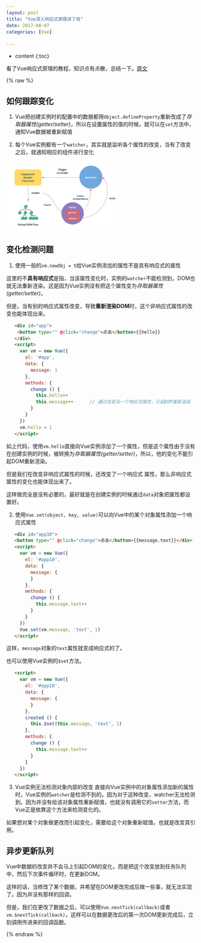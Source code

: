 ```yaml
---
layout: post
title: "Vue深入响应式原理讲了啥"
date: 2017-08-07
categories: [Vue]

---
```


* content
{:toc}

看了Vue响应式原理的教程，知识点有点散，总结一下。[原文](https://cn.vuejs.org/v2/guide/reactivity.html)
<!-- more -->

{% raw %}

## 如何跟踪变化

1. Vue把创建实例时的配置中的数据都用``Object.defineProperty``重新改成了*存取器属性(getter/setter)*，所以在设置属性的值的时候，就可以在``set``方法中，通知Vue数据被重新赋值

2. 每个Vue实例都有一个``watcher``，其实就是监听各个属性的改变，当有了改变之后，就通知相应的组件进行变化

![Vue数据监测](/assets/images/data.png)



## 变化检测问题

1. 使用一般的``vm.newObj = 5``给Vue实例添加的属性不是具有响应式的属性

 这里的不**具有响应式**是指，当该属性变化时，实例的``watcher``不能检测到，DOM也就无法重新渲染。这是因为Vue实例没有把这个属性变为*存取器属性(getter/setter)*。

 但是，当有别的响应式属性改变，导致**重新渲染DOM**时，这个非响应式属性的改变也能体现出来。

 ```html
    <div id="app">
     <button type="" @click="change">点击</button>{{hello}}
    </div>
    <script>
      var vm = new Vue({
        el: '#app',
        data: {
          message: 1
        },
        methods: {
          change () {
            this.hello++
            this.message++		// 通过改变另一个响应式属性，引起DOM重新渲染
          }
        }
      })
      vm.hello = 1
    </script>

 ```

 如上代码，使用``vm.hello``直接向Vue实例添加了一个属性，但是这个属性由于没有在创建实例的时候，被转换为*存取器属性(getter/setter)*，所以，他的变化不能引起DOM重新渲染。

 但是我们在改变非响应式属性的时候，还改变了一个响应式 属性，那么非响应式属性的变化也能体现出来了。

 这样做完全是没有必要的，最好就是在创建实例的时候通过``data``对象把属性都设置好。

2. 使用``Vue.set(object, key, value)``可以向Vue中的某个对象属性添加一个响应式属性

 ```html
    <div id="app10">
    <button type="" @click="change">点击</button>{{message.text}}</div>
    <script>
      var vm = new Vue({
        el: '#app10',
        data: {
          message: {
          }
        },
        methods: {
          change () {
            this.message.text++
          }
        }
      })
      Vue.set(vm.message, 'text', 1)
    </script>
 ```

 这样，``message``对象的``text``属性就变成响应式的了。

 也可以使用Vue实例的``$set``方法。

 ```html
 	<script>
      var vm = new Vue({
        el: '#app10',
        data: {
          message: {
          }
        },
        created () {
          this.$set(this.message, 'text', 1)
        },
        methods: {
          change () {
            this.message.text++
          }
        }
      })
    </script>
 ```
3. Vue实例无法检测对象内部的改变
 直接向Vue实例中的对象属性添加新的属性时，Vue实例的``watcher``是检测不到的。因为对于这种改变，watcher无法检测到。因为并没有给该对象属性重新赋值，也就没有调用它的``setter``方法，而Vue正是依靠这个方法来检测变化的。

 如果想对某个对象做更改而引起变化，需要给这个对象重新赋值，也就是改变其引用。

## 异步更新队列

Vue中数据的改变并不会马上引起DOM的变化，而是把这个改变放到任务队列中，然后下次事件循环时，在更新DOM。

这样的话，当修改了某个数据，并希望在DOM更改完成后做一些事，就无法实现了。因为并没有那样的回调。

但是，我们在更改了数据之后，可以使用``Vue.nextTick(callback)``或者``vm.$nextTick(callback)``，这样可以在数据更改后的第一次DOM更新完成后，立刻调用传进来的回调函数。

{% endraw %}